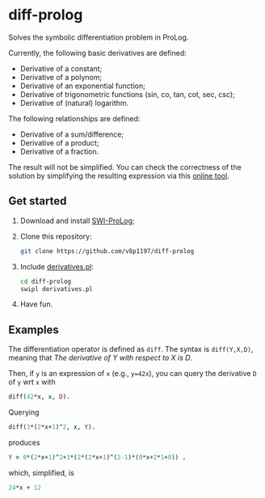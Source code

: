 # diff-prolog
Solves the symbolic differentiation problem in ProLog.

Currently, the following basic derivatives are defined:
* Derivative of a constant;
* Derivative of a polynom;
* Derivative of an exponential function;
* Derivative of trigonometric functions (sin, co, tan, cot, sec, csc);
* Derivative of (natural) logarithm.

The following relationships are defined:
* Derivative of a sum/difference;
* Derivative of a product;
* Derivative of a fraction.

The result will not be simplified. You can check the correctness of the solution by simplifying the resulting expression via this [online tool](https://www.mathpapa.com/simplify-calculator/).

## Get started

1. Download and install [SWI-ProLog](https://www.swi-prolog.org/Download.html);
1. Clone this repository:

    ```bash
    git clone https://github.com/v8p1197/diff-prolog
    ```

1. Include [derivatives.pl](derivatives.pl):

    ```bash
    cd diff-prolog
    swipl derivatives.pl
    ```
    
1. Have fun.

## Examples

The differentiation operator is defined as `diff`. The syntax is `diff(Y,X,D)`, meaning that *The derivative of Y with respect to X is D*.

Then, if `y` is an expression of `x` (e.g., `y=42x`), you can query the derivative `D` of `y` wrt `x` with

```prolog
diff(42*x, x, D).
```

Querying

```prolog
diff(3*(2*x+1)^2, x, Y).
```

produces

```prolog
Y = 0*(2*x+1)^2+3*(2*(2*x+1)^(2-1)*(0*x+2*1+0)) .
```

which, simplified, is

```prolog
24*x + 12
```
